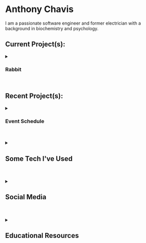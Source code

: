 # Anthony Chavis

I am a passionate software engineer and former electrician with a background in biochemistry and psychology.

## Current Project(s):

<details>
<summary style='cursor:pointer;'>
<h3>Rabbit</h3>
</summary>
                
- [Rabbit GitHub repo](https://github.com/anthonychavis/my-arduino-repo/tree/main/Theatre/Rabbit "URL to the Rabbit GitHub repo")
- **Tech**
    - Arduino
    - C++
    - Servo
        - _9g_
        - _180 deg_
    - Circuit Playground Express
        - _& other boards_


</details>

<br>

## Recent Project(s):

<details>
<summary style='cursor:pointer;'>
<h3>Event Schedule</h3>
</summary>

- [Event Schedule website](https://artscapeschedule.netlify.app/ "external URL to the Event Schedule website") (_URL to external web page_)
- **Tech**
    - HUGO
        - _with my own HUGO "theme"_
    - Markdown
    - HTML
    - CSS


</details>

<br>
<br>

<details>
<summary style='cursor:pointer;'>
<h2>Some Tech I've Used</h2>
</summary>

<img alt='VS Code' title='VS Code' align='left' width='40px' style='padding-top:10px;padding-right:20px;margin:0px;' src="./assets/vscode.svg" />
<!-- <img alt='VS Code' title='VS Code' align='left' width='40px' style='padding-top:10px;padding-right:20px;margin:0px;' src="https://cdn.jsdelivr.net/gh/devicons/devicon@latest/icons/vscode/vscode-original.svg" /> -->
<img alt='HTML5' title='HTML5' align='left' width='40px' style='padding-top:10px;padding-right:20px;margin:0px;' src="./assets/html_dark-mode.svg" />
<img alt='CSS3' title='CSS3' align='left' width='40px' style='padding-top:10px;padding-right:20px;margin:0px;' src="./assets/css_dark-mode.svg" />
<img alt='Markdown' title='Markdown' align='left' width='40px' style='padding-top:10px;padding-right:20px;margin:0px;' src='./assets/markdown_light.svg#gh-light-mode-only' />
<img alt='Markdown' title='Markdown' align='left' width='40px' style='padding-top:10px;padding-right:20px;margin:0px;' src='./assets/markdown_dark-mode.svg#gh-dark-mode-only' />
<img alt='Sass' title='Sass' align='left' width='40px' style='padding-top:10px;padding-right:20px;margin:0px;' src='./assets/sass.svg' />
<!-- <img alt='Sass' title='Sass' align='left' width='40px' style='padding-top:10px;padding-right:20px;margin:0px;' src="https://cdn.jsdelivr.net/gh/devicons/devicon@latest/icons/sass/sass-original.svg" /> -->
<img alt='JavaScript' title='JavaScript' align='left' width='40px' style='padding-top:10px;padding-right:20px;margin:0px;' src="./assets/js_light.svg#gh-light-mode-only" />
<img alt='JavaScript' title='JavaScript' align='left' width='40px' style='padding-top:10px;padding-right:20px;margin:0px;' src="./assets/javascript_dark-mode.svg#gh-dark-mode-only" />
<img alt='TypeScript' title='TypeScript' align='left' width='40px' style='padding-top:10px;padding-right:20px;margin:0px;' src="./assets/ts_light.svg#gh-light-mode-only" />
<img alt='TypeScript' title='TypeScript' align='left' width='40px' style='padding-top:10px;padding-right:20px;margin:0px;' src='./assets/typescript_dark-mode.svg#gh-dark-mode-only'>
<img alt='Python' title='Python' align='left' width='40px' style='padding-top:10px;padding-right:20px;margin:0px;' src="./assets/python_light.svg#gh-light-mode-only" />
<img alt='Python' title='Python' align='left' width='40px' style='padding-top:10px;padding-right:20px;margin:0px;' src="./assets/python_dark-mode.svg#gh-dark-mode-only" />
<img alt='Arduino' title='Arduino' align='left' width='40px' style='padding-top:10px;padding-right:20px;margin:0px;' src="./assets/arduino.svg" />
<img alt='C++' title='C++' align='left' width='40px' style='padding-top:10px;padding-right:20px;margin:0px;' src="./assets/cpp.svg" />
<img alt='HUGO' title='HUGO' align='left' width='40px' style='padding-top:10px;padding-right:20px;margin:0px;' src='./assets/hugo.svg' />
<!-- <img alt='HUGO' title='HUGO' align='left' width='40px' style='padding-top:10px;padding-right:20px;margin:0px;' src="https://cdn.jsdelivr.net/gh/devicons/devicon@latest/icons/hugo/hugo-original.svg" /> -->
<img alt='Bash' title='Bash' align='left' width='40px' style='padding-top:10px;padding-right:20px;margin:0px;' src="./assets/bash_light.svg#gh-light-mode-only" />
<img alt='Bash' title='Bash' align='left' width='40px' style='padding-top:10px;padding-right:20px;margin:0px;' src="./assets/bash_dark.svg#gh-dark-mode-only" />
<img alt='Node.JS' title='Node.JS' width='40px' style='padding-top:10px;padding-right:20px;margin:0px;' src="./assets/node_light.svg#gh-light-mode-only" />
<img alt='Node.JS' title='Node.JS' width='40px' style='padding-top:10px;padding-right:20px;margin:0px;' src='./assets/node_dark-mode.svg#gh-dark-mode-only' />
<!-- <img alt='Linux' title='Linux' align='left' width='40px' style='padding-top:10px;padding-right:20px;margin:0px;' src="https://cdn.jsdelivr.net/gh/devicons/devicon@latest/icons/linux/linux-original.svg" /> -->
<!-- <img alt='WordPress' title='WordPress' width='40px' style='padding-top:10px;padding-right:20px;margin:0px;' src="https://cdn.jsdelivr.net/gh/devicons/devicon@latest/icons/wordpress/wordpress-plain.svg" /> -->
<!-- <img alt='Prettier' title='Prettier' width='40px' style='padding-top:10px;padding-right:20px;margin:0px;' src='https://techstack-generator.vercel.app/prettier-icon.svg'> -->


</details>

<br />
<br />

<details style='cursor:pointer;'>
<summary>
<h2>Social Media</h2>
</summary>

_NOTE: the following URLs are to external websites_

[<img alt='LinkedIn' title='external URL to LinkedIn' align='left' width='40px' style='padding-top:10px;padding-right:20px;margin:0px' src="https://cdn.jsdelivr.net/gh/devicons/devicon/icons/linkedin/linkedin-original.svg#gh-dark-mode-only" />](https://www.linkedin.com/in/anthony-chavis/#gh-dark-mode-only)
[<img alt='LinkedIn' title='external URL to LinkedIn' align='left' width='40px' style='padding-top:10px;padding-right:20px;margin:0px' src="https://cdn.jsdelivr.net/gh/devicons/devicon/icons/linkedin/linkedin-plain.svg#gh-light-mode-only" />](https://www.linkedin.com/in/anthony-chavis/#gh-light-mode-only)
[<img alt='X, formerly known as Twitter' title='external URL to X, formerly known as Twitter' width='40px' style='padding-top:10px;padding-right:20px;margin:0px' src="https://cdn.jsdelivr.net/gh/devicons/devicon/icons/twitter/twitter-original.svg" />][twitter]


</details>

<br />
<br />

<details style='cursor:pointer;'>
<summary>
<h2>Educational Resources</h2>
</summary>

_NOTE: the following URLs are to external websites_

- [Codecademy][codecademy]
- [Microsoft][microsoft]
- [Codewars][codewars]
- [Exercism][exercism]
- [LeetCode][leetcode]

</details>


[codecademy]: https://www.codecademy.com/profiles/AnthonyCh. "external URL to Anthony's Codecademy profile"
[codewars]: https://www.codewars.com/users/gitanthony "external URL to Anthony's Codewars profile"
[exercism]: https://exercism.org/profiles/anthonychavis "external URL to Anthony's Exercism profile"
[leetcode]: https://leetcode.com/anthonychavis/ "external URL to Anthony's LeetCode profile"
[microsoft]: https://learn.microsoft.com/en-us/users/anthony-1663/ "external URL to Anthony's Microsoft Learn profile"

[twitter]: https://twitter.com/gitanthony1

<!-- [linkedin]: https://www.linkedin.com/in/anthony-chavis/ -->

<!-- Resources:
Icons:
- https://devicon.dev/
- https://techstack-generator.vercel.app -->
